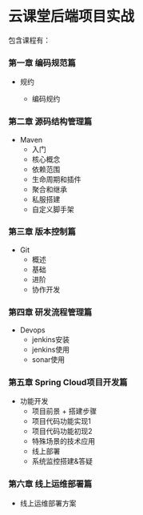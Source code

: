 # 云课堂后端项目实战

包含课程有：

### 第一章 编码规范篇

* 规约

  * 编码规约

### 第二章 源码结构管理篇

* Maven
  * 入门
  * 核心概念
  * 依赖范围
  * 生命周期和插件
  * 聚合和继承
  * 私服搭建
  * 自定义脚手架

### 第三章 版本控制篇

* Git
  * 概述
  * 基础
  * 进阶
  * 协作开发

### 第四章 研发流程管理篇

* Devops
  * jenkins安装
  * jenkins使用
  * sonar使用

### 第五章 Spring Cloud项目开发篇

* 功能开发
  * 项目前景 + 搭建步骤
  * 项目代码功能实现1
  * 项目代码功能初现2
  * 特殊场景的技术应用
  * 线上部署
  * 系统监控搭建&答疑

### 第六章 线上运维部署篇

* 线上运维部署方案





